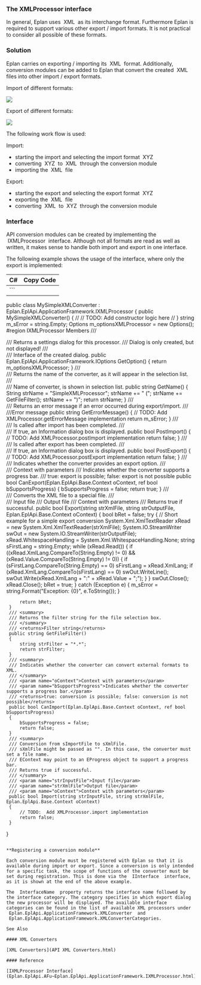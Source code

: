 ### The XMLProcessor interface

In general, Eplan uses  XML  as its interchange format. Furthermore Eplan is required to support various other export / import formats. It is not practical to consider all possible of these formats.

### Solution

Eplan carries on exporting / importing its  XML  format. Additionally, conversion modules can be added to Eplan that convert the created  XML  files into other import / export formats.

Import of different formats:

![](images/to_EPLAN.gif)

Export of different formats:

![](images/from_EPLAN.gif)

The following work flow is used:

Import:

* starting the import and selecting the import format  XYZ
* converting  XYZ  to  XML  through the conversion module
* importing the  XML  file

Export:

* starting the export and selecting the export format  XYZ
* exporting the  XML  file
* converting  XML  to  XYZ  through the conversion module

### Interface

API conversion modules can be created by implementing the  IXMLProcessor  interface. Although not all formats are read as well as written, it makes sense to handle both import and export in one interface.

The following example shows the usage of the interface, where only the export is implemented:

| C# | Copy Code |
| --- | --- |
| ```  public class MySimpleXMLConverter : Eplan.EplApi.ApplicationFramework.IXMLProcessor {     public MySimpleXMLConverter()     {         //         // TODO: Add constructor logic here         //     }     string m_sError = string.Empty;     Options m_optionsXMLProcessor = new Options();     #region IXMLProcessor Members     /// <summary>     /// Returns a settings dialog for this processor.     /// Dialog is only created, but not displayed!     /// </summary>     /// <returns>Interface of the created dialog.</returns>     public Eplan.EplApi.ApplicationFramework.IOptions GetOption()     {         return m_optionsXMLProcessor;     }     /// <summary>     /// Returns the name of the converter, as it will appear in the selection list.     /// </summary>     /// <returns>Name of converter, is shown in selection list.</returns>     public string GetName()     {         String strName = "SimpleXMLProcessor";         strName += " (";         strName += GetFileFilter();         strName += ")";         return strName;     }     /// <summary>     /// Returns an error message if an error occurred during export/import.     /// </summary>     ///<returns>Error message</returns>     public string GetErrorMessage()     {         // TODO:  Add XMLProcessor.getErrorMessage implementation         return m_sError;     }     /// <summary>     /// Is called after import has been completed.     /// </summary>     /// <returns>If true, an Information dialog box is displayed.</returns>     public bool PostImport()     {         // TODO:  Add XMLProcessor.postImport implementation         return false;     }     /// <summary>     /// Is called after export has been completed.     /// </summary>     /// <returns>If true, an Information dialog box is displayed.</returns>     public bool PostExport()     {         // TODO:  Add XMLProcessor.postExport implementation         return false;     }     /// <summary>     /// Indicates whether the converter provides an export option.     /// </summary>     /// <param name="oContext">Context with parameters</param>     /// <param name="bSupportsProgress">Indicates whether the converter supports a progress bar.</param>     /// <returns>true: export is possible; false: export is not possible</returns>     public bool CanExport(Eplan.EplApi.Base.Context oContext, ref bool bSupportsProgress)     {         bSupportsProgress = false;         return true;     }     /// <summary>     /// Converts the XML file to a special file.     /// </summary>     /// <param name="strXmlFile">Input file</param>     /// <param name="strOutputFile">Output file</param>     /// <param name="oContext">Context with parameters</param>     /// <returns> Returns true if successful.</returns>     public bool Export(string strXmlFile, string strOutputFile, Eplan.EplApi.Base.Context oContext)     {         bool bRet = false;         try         {             // Short example for a simple export conversion             System.Xml.XmlTextReader xRead = new System.Xml.XmlTextReader(strXmlFile);             System.IO.StreamWriter swOut = new System.IO.StreamWriter(strOutputFile);             xRead.WhitespaceHandling = System.Xml.WhitespaceHandling.None;             string sFirstLang = string.Empty;             while (xRead.Read())             {                 if ((xRead.XmlLang.CompareTo(String.Empty) != 0) && (xRead.Value.CompareTo(String.Empty) != 0))                 {                     if (sFirstLang.CompareTo(String.Empty) == 0) sFirstLang = xRead.XmlLang;                     if (xRead.XmlLang.CompareTo(sFirstLang) == 0) swOut.WriteLine();                     swOut.Write(xRead.XmlLang + ":" + xRead.Value + ";");                 }             }             swOut.Close();             xRead.Close();             bRet = true;         }         catch (Exception e)         {             m_sError = string.Format("Exception: {0}", e.ToString());         }          return bRet;     }     /// <summary>     /// Returns the filter string for the file selection box.     /// </summary>     /// <returns>Filter string</returns>     public string GetFileFilter()     {         string strFilter = "*.*";         return strFilter;     }     /// <summary>     /// Indicates whether the converter can convert external formats to XML.     /// </summary>     /// <param name="oContext">Context with parameters</param>     /// <param name="bSupportsProgress">Indicates whether the converter supports a progress bar.</param>     /// <returns>true: conversion is possible; false: conversion is not possible</returns>     public bool CanImport(Eplan.EplApi.Base.Context oContext, ref bool bSupportsProgress)     {         bSupportsProgress = false;         return false;     }     /// <summary>     /// Conversion from sImportFile to sXmlFile.     /// sXmlFile might be passed as "". In this case, the converter must set a file name.     /// EContext may point to an EProgress object to support a progress bar.     /// Returns true if successful.     /// </summary>     /// <param name="strInputFile">Input file</param>     /// <param name="strXmlFile">Output file</param>     /// <param name="oContext">Context with parameters</param>     public bool Import(string strInputFile, string strXmlFile, Eplan.EplApi.Base.Context oContext)     {         // TODO:  Add XMLProcessor.import implementation         return false;     } } ``` | |

**Registering a conversion module**

Each conversion module must be registered with Eplan so that it is available during import or export. Since a conversion is only intended for a specific task, the scope of functions of the converter must be set during registration. This is done via the  IInterface  interface, as it is shown at the end of the above example.

The  InterfaceName  property returns the interface name followed by the interface category. The category specifies in which export dialog the new processor will be displayed. The available interface categories can be found in the list of available XML processors under  Eplan.EplApi.ApplicationFramework.XMLConverter  and  Eplan.EplApi.ApplicationFramework.XMLConverterCategories.

See Also

#### XML Converters

[XML Converters](API XML Converters.html)

#### Reference

[IXMLProcessor Interface](Eplan.EplApi.AFu~Eplan.EplApi.ApplicationFramework.IXMLProcessor.html)